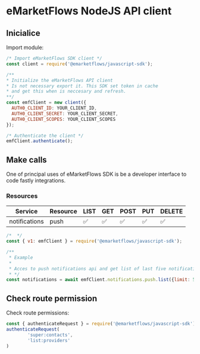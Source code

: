 # eMarketFlows NodeJS API client

## Inicialice

Import module:
```js
/* Import eMarketFlows SDK client */
const client = require('@emarketflows/javascript-sdk');

/** 
* Initialize the eMarketFlows API client
* Is not necessary export it. This SDK set token in cache
* and get this when is neccesary and refresh.
**/
const emfClient = new client({
  AUTH0_CLIENT_ID: YOUR_CLIENT_ID,
  AUTH0_CLIENT_SECRET: YOUR_CLIENT_SECRET,
  AUTH0_CLIENT_SCOPES: YOUR_CLIENT_SCOPES
});

/* Authenticate the client */
emfClient.authenticate();
```

## Make calls

One of principal uses of eMarketFlows SDK is be a developer interface to code fastly integrations.

### Resources

| Service | Resource | LIST | GET | POST | PUT | DELETE |
| -------- | ------- | ------- | ------- | ------- | ------- | ------- |
| notifications  | push | ✅ | ✅ | ✅ | ✅ | ✅ |

```js
/*  */
const { v1: emfClient } = require('@emarketflows/javascript-sdk');

/** 
 * Example
 * 
 * Acces to push notifications api and get list of last five notifications.
 * */
const notifications = await emfClient.notifications.push.list({limit: 5});
```

## Check route permission
Check route permissions:
```js
const { authenticateRequest } = require('@emarketflows/javascript-sdk');
authenticateRequest(
        'super:contacts',
        'list:providers'
)
```